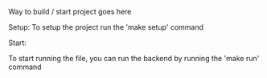 Way to build / start project goes here


Setup:
To setup the project run the 'make setup' command

Start:

To start running the file, you can run the backend by running the 'make run' command
